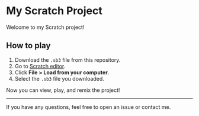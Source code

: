 # My Scratch Project

Welcome to my Scratch project!

## How to play

1. Download the `.sb3` file from this repository.
2. Go to [Scratch editor](https://scratch.mit.edu/projects/editor/).
3. Click **File > Load from your computer**.
4. Select the `.sb3` file you downloaded.

Now you can view, play, and remix the project!

---

If you have any questions, feel free to open an issue or contact me.
